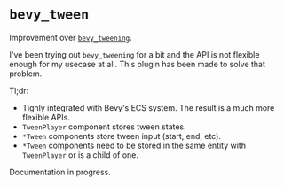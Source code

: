 # `bevy_tween`

Improvement over [`bevy_tweening`](https://github.com/djeedai/bevy_tweening).

I've been trying out `bevy_tweening` for a bit and the API is not flexible enough
for my usecase at all. This plugin has been made to solve that problem.

Tl;dr:
- Tighly integrated with Bevy's ECS system.
  The result is a much more flexible APIs.
- `TweenPlayer` component stores tween states.
- `*Tween` components store tween input (start, end, etc).
- `*Tween` components need to be stored in the same entity with `TweenPlayer` or is a child of one.

Documentation in progress.
